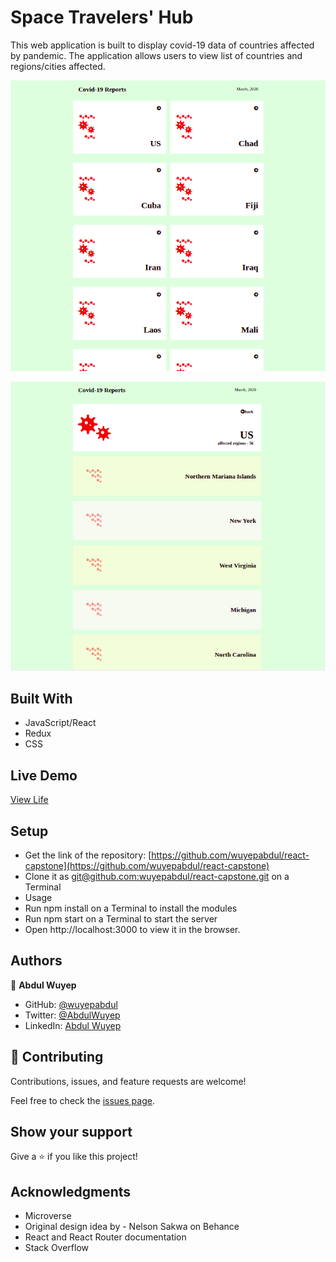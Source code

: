 # Space Travelers' Hub
This web application is built to display covid-19 data of countries affected by pandemic. The application allows users to view list of countries and regions/cities affected.

![Home Page](./src/images/covid-home.png)

![Country Details Page](./src/images/covid-country.png)

## Built With
- JavaScript/React
- Redux
- CSS

## Live Demo

[View Life](https://duls-travelers-hub.herokuapp.com/)
  
## Setup
- Get the link of the repository: [https://github.com/wuyepabdul/react-capstone](https://github.com/wuyepabdul/react-capstone)
- Clone it as [git@github.com:wuyepabdul/react-capstone.git](git@github.com:wuyepabdul/react-capstone.git) on a Terminal
- Usage
- Run npm install on a Terminal to install the modules
- Run npm start on a Terminal to start the server
- Open http://localhost:3000 to view it in the browser.
  
## Authors

👤 **Abdul Wuyep**

- GitHub: [@wuyepabdul](https://github.com/wuyepabdul)
- Twitter: [@AbdulWuyep](https://twitter.com/AbdulWuyep)
- LinkedIn: [Abdul Wuyep](https://www.linkedin.com/in/abdul-wuyep/)

## 🤝 Contributing

Contributions, issues, and feature requests are welcome!

Feel free to check the [issues page](https://github.com/wuyepabdul/react-capstone).

## Show your support

Give a ⭐️ if you like this project!

## Acknowledgments
- Microverse
- Original design idea by - Nelson Sakwa on Behance
- React and React Router documentation
- Stack Overflow
